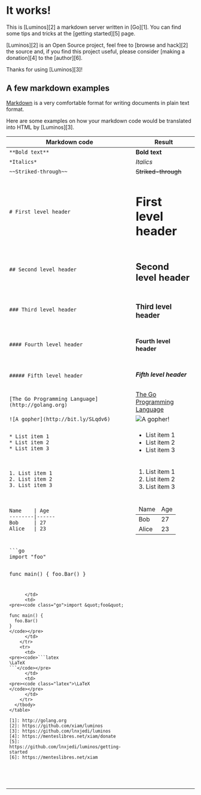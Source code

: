 # It works!

This is [Luminos][2] a markdown server written in [Go][1]. You can find some
tips and tricks at the [getting started][5] page.

[Luminos][2] is an Open Source project, feel free to [browse and hack][2] the
source and, if you find this project useful, please consider [making a
donation][4] to the [author][6].

Thanks for using [Luminos][3]!

## A few markdown examples

[Markdown](http://daringfireball.net/projects/markdown/) is a very comfortable
format for writing documents in plain text format.

Here are some examples on how your markdown code would be translated into HTML
by [Luminos][3].

<table class="table">
  <thead>
    <tr>
      <th>Markdown code</th>
      <th>Result</th>
    </tr>
  </thead>
  <tbody>
    <tr>
      <td>
        <code>**Bold text**</code>
      </td>
      <td>
        <strong>Bold text</strong>
      </td>
    </tr>
    <tr>
      <td>
        <code>*Italics*</code>
      </td>
      <td>
        <em>Italics</em>
      </td>
    </tr>
    <tr>
      <td>
        <code>~~Striked-through~~</code>
      </td>
      <td>
        <del>Striked-through</del>
      </td>
    </tr>
    <tr>
      <td>
        <code># First level header</code>
      </td>
      <td>
        <h1>First level header</h1>
      </td>
    </tr>
    <tr>
      <td>
        <code>## Second level header</code>
      </td>
      <td>
        <h2>Second level header</h2>
      </td>
    </tr>
    <tr>
      <td>
        <code>### Third level header</code>
      </td>
      <td>
        <h3>Third level header</h3>
      </td>
    </tr>
    <tr>
      <td>
        <code>#### Fourth level header</code>
      </td>
      <td>
        <h4>Fourth level header</h4>
      </td>
    </tr>
    <tr>
      <td>
        <code>##### Fifth level header</code>
      </td>
      <td>
        <h5>Fifth level header</h5>
      </td>
    </tr>
    <tr>
      <td>
        <code>[The Go Programming Language](http://golang.org)</code>
      </td>
      <td>
        <a href="http://golang.org">The Go Programming Language</a>
      </td>
    </tr>
    <tr>
      <td>
        <code>![A gopher](http://bit.ly/SLqdv6)</code>
      </td>
      <td>
        <img src="http://bit.ly/SLqdv6" alt="A gopher!" />
      </td>
    </tr>
    <tr>
      <td>
<pre><code>* List item 1
* List item 2
* List item 3</code></pre>
      </td>
      <td>
        <ul>
          <li>List item 1</li>
          <li>List item 2</li>
          <li>List item 3</li>
        </ul>
      </td>
    </tr>
    <tr>
      <td>
<pre><code>1. List item 1
2. List item 2
3. List item 3</code></pre>
      </td>
      <td>
        <ol>
          <li>List item 1</li>
          <li>List item 2</li>
          <li>List item 3</li>
        </ol>
      </td>
    </tr>
    <tr>
      <td>
<pre><code>Name    | Age
--------|------
Bob     | 27
Alice   | 23</code></pre>
      </td>
      <td>
        <table>
          <thead>
            <tr>
              <td>Name</td>
              <td>Age</td>
            </tr>
          </thead>
          <tbody>
            <tr>
              <td>Bob</td>
              <td>27</td>
            </tr>
            <tr>
              <td>Alice</td>
              <td>23</td>
            </tr>
          </tbody>
        </table>
      </td>
    </tr>
    <tr>
      <td>
<pre><code>```go
import "foo"

func main() {
  foo.Bar()
}
```</code></pre>
      </td>
      <td>
<pre><code class="go">import &quot;foo&quot;

func main() {
  foo.Bar()
}
</code></pre>
      </td>
    </tr>
    <tr>
      <td>
<pre><code>```latex
\LaTeX
```</code></pre>
      </td>
      <td>
<pre><code class="latex">\LaTeX
</code></pre>
      </td>
    </tr>
  </tbody>
</table>

[1]: http://golang.org
[2]: https://github.com/xiam/luminos
[3]: https://github.com/lnxjedi/luminos
[4]: https://menteslibres.net/xiam/donate
[5]: https://github.com/lnxjedi/luminos/getting-started
[6]: https://menteslibres.net/xiam
